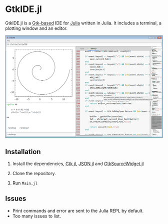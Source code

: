 # GtkIDE.jl
GtkIDE.jl is a [Gtk-based](https://github.com/JuliaLang/Gtk.jl) IDE for [Julia](https://github.com/JuliaLang/julia) written in Julia. It includes a terminal, a plotting window and an editor.

![screenshot](data/GtkIDE.png)

## Installation

1. Install the dependencies, [Gtk.jl](https://github.com/JuliaLang/Gtk.jl), [JSON.jl](https://github.com/JuliaLang/JSON.jl) and [GtkSourceWidget.jl](https://github.com/jonathanBieler/GtkSourceWidget.jl)

2. Clone the repository.

3. Run `Main.jl`

## Issues

- Print commands and error are sent to the Julia REPL by default.
- Too many issues to list.
